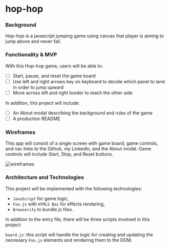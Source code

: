 # hop-hop

### Background

Hop-hop is a javascript jumping game using canvas that player is aiming to jump above and never fall.

### Functionality & MVP  

With this Hop-hop game, users will be able to:

- [ ] Start, pause, and reset the game board
- [ ] Use left and right arrows key on keyboard to decide which panel to land in order to jump upward
- [ ] Move across left and right border to reach the other side

In addition, this project will include:

- [ ] An About modal describing the background and rules of the game
- [ ] A production README

### Wireframes

This app will consist of a single screen with game board, game controls, and nav links to the Github, my LinkedIn,
and the About modal.  Game controls will include Start, Stop, and Reset buttons.

![wireframes]()

### Architecture and Technologies

This project will be implemented with the following technologies:

- `JavaScript` for game logic,
- `Foo.js` with `HTML5 Baz` for effects rendering,
- `Browserify` to bundle js files.

In addition to the entry file, there will be three scripts involved in this project:

`board.js`: this script will handle the logic for creating and updating the necessary `Foo.js` elements and rendering them to the DOM.
